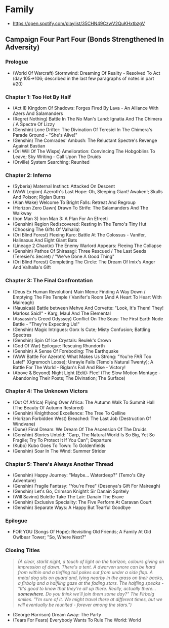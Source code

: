 # Family

* https://open.spotify.com/playlist/35CHN49CzwV2QuKHxtbzgV

## Campaign Four Part Four (Bonds Strengthened In Adversity)
### Prologue

* (World Of Warcraft) Stormwind: Dreaming Of Reality - Resolved To Act (day 105->106; described in the last few paragraphs of notes in part #20)

### Chapter 1: Too Hot By Half 

* (Act II) Kingdom Of Shadows: Forges Fired By Lava - An Alliance With Azers And Salamanders
* (Regret Nothing) Battle In The No Man's Land: Ignatia And The Chimera / A Spectre Of Lizzy
* (Genshin) Lone Drifter: The Divination Of Teresiel In The Chimera's Parade Ground - "She's Alive!"
* (Genshin) The Comrades' Ambush: The Reluctant Spectre's Revenge Against Bastian
* (Ori Will Of The Wisps) Amelioration: Convincing The Hobgoblins To Leave; Sky Writing - Call Upon The Druids
* (Orville) System Searching: Reunited

### Chapter 2: Inferno

* (Syberia) Maternal Instinct: Attacked On Descent
* (WoW Legion) Azeroth's Last Hope: Oh, Sleeping Giant! Awaken!; Skulls And Poison; Riglan Burns
* (Alan Wake) Welcome To Bright Falls: Retreat And Regroup
* (Horizon Zero Dawn) Drawn To Strife: The Salamanders And The Walkway
* (Iron Man 3) Iron Man 3: A Plan For An Efreeti
* (Genshin) Region Rediscovered: Resting In The Temo's Tiny Hut (Choosing The Gifts Of Valhalla)
* (Ori Blind Forest) Fleeing Kuro: Battle At The Colossus - Vanifer, Halinaxus And Eight Giant Bats
* (Lineage 2 Chaotic) The Enemy Warlord Appears: Fleeing The Collapse
* (Genshin) Pathos Of Shirasagi: Three Rescued / The Last Seeds (Teresiel's Secret) / "We've Done A Good Thing"
* (Ori Blind Forest) Completing The Circle: The Dream Of Imix's Anger And Valhalla's Gift

### Chapter 3: The Final Confrontation

* (Deus Ex Human Revolution) Main Menu: Finding A Way Down / Emptying The Fire Temple / Vanifer's Room (And A Heart To Heart With Maireagh)
* (Nausicaä) Battle between Mehve And Corvette: "Look, It's Them! They! Marloss Said!" - Karg, Maul And The Elemental
* (Assassin's Creed Odyssey) Conflict On The Seas: The First Earth Node Battle - "They're Expecting Us!"
* (Genshin) Magic Intrigues: Gorx Is Cute; Misty Confusion; Battling Spectres
* (Genshin) Spin Of Ice Crystals: Reulek's Crown
* (God Of War) Epilogue: Rescuing Rhundorth
* (Genshin) A Sense Of Foreboding: The Earthquake
* (WoW Battle For Azeroth) What Makes Us Strong: "You're FAR Too Late!" (Ogremoch Loose); Unrayle Falls (Temo's Natural Twenty); A Battle For The World - Riglan's Fall And Rise - Victory!
* (Above & Beyond) Night Light (Edit): Flee! (The Slow Motion Montage - Abandoning Their Posts; The Divination; The Surface)

### Chapter 4: The Unknown Victors

* (Out Of Africa) Flying Over Africa: The Autumn Walk To Summit Hall (The Beauty Of Autumn Restored)
* (Genshin) Knighthood Excellence: The Tree To Qelline
* (Horizon Forbidden West) Breached: The Last Job (Destruction Of Windvane)
* (Dune) Final Dream: We Dream Of The Ascension Of The Druids
* (Genshin) Stories Untold: "Carp, The Natural World Is So Big, Yet So Fragile; Try To Protect It If You Can"; Departure
* (Kubo) Kubo Goes To Town: To Goldenfields
* (Genshin) Soar In The Wind: Summer Strider

### Chapter 5: There's Always Another Thread

* (Genshin) Happy Journey: "Maybe... Waterdeep?" (Temo's City Adventure)
* (Genshin) Fragile Fantasy: "You're Free" (Desenya's Gift For Maireagh)
* (Genshin) Let's Go, Crimson Knight!: Sir Danain Spritely
* (Will Savino) Bulette Take The Lair: Danain The Brave
* (Genshin) Exclusive Speciality: The Five Perform At Caravan Court
* (Genshin) Separate Ways: A Happy But Tearful Goodbye

### Epilogue

* FOR YOU (Songs Of Hope): Revisiting Old Friends; A Family At Old Owlbear Tower; "So, Where Next?"

### Closing Titles

> *(A clear, starlit night, a touch of light on the horizon, colours giving an impression of dawn. There's a tent. A dwarven snore can be hard from within and a tiefling tail pokes out from under a side flap. A metal dog sits on guard and, lying nearby in the grass on their backs, a firbolg and a halfling gaze at the fading stars. The halfling speaks - "It's good to know that they're all up there. Really, actually there... **somewhere**. Do you think we'll join them some day?" The Firbolg smiles. "I'm sure of it. We might travel there at different times, but we will eventually be reunited - forever among the stars.")*

* (George Harrison) Dream Away: The Party
* (Tears For Fears) Everybody Wants To Rule The World: World